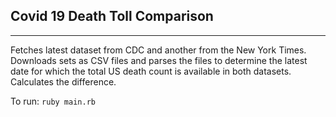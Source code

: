 ## Covid 19 Death Toll Comparison

---

Fetches latest dataset from CDC and another from the New York Times. Downloads sets as CSV files and parses the files to determine the latest date for which the total US death count is available in both datasets. Calculates the difference.

To run:
`ruby main.rb`
